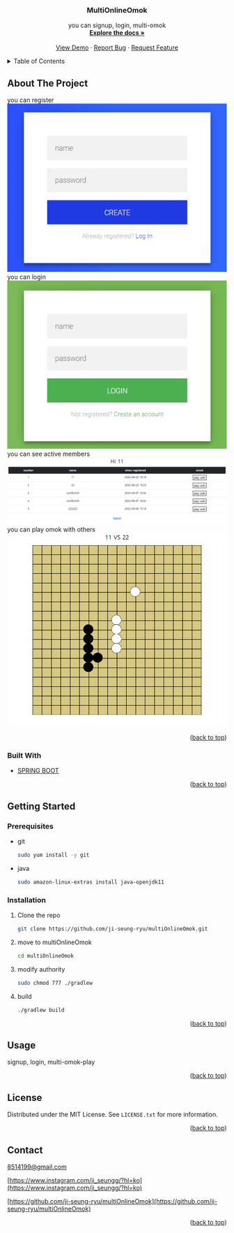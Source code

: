 <div id="top"></div>
<!--
*** Thanks for checking out the Best-README-Template. If you have a suggestion
*** that would make this better, please fork the repo and create a pull request
*** or simply open an issue with the tag "enhancement".
*** Don't forget to give the project a star!
*** Thanks again! Now go create something AMAZING! :D
-->



<!-- PROJECT SHIELDS -->
<!--
*** I'm using markdown "reference style" links for readability.
*** Reference links are enclosed in brackets [ ] instead of parentheses ( ).
*** See the bottom of this document for the declaration of the reference variables
*** for contributors-url, forks-url, etc. This is an optional, concise syntax you may use.
*** https://www.markdownguide.org/basic-syntax/#reference-style-links
-->




<!-- PROJECT LOGO -->
<br />
<div align="center">
  

<h3 align="center">MultiOnlineOmok</h3>

  <p align="center">
    you can signup, login, multi-omok
    <br />
    <a href="https://github.com/ji-seung-ryu/multiOnlineOmok"><strong>Explore the docs »</strong></a>
    <br />
    <br />
    <a href="https://github.com/ji-seung-ryu/multiOnlineOmok">View Demo</a>
    ·
    <a href="https://github.com/ji-seung-ryu/multiOnlineOmok/issues">Report Bug</a>
    ·
    <a href="https://github.com/ji-seung-ryu/multiOnlineOmok/issues">Request Feature</a>
  </p>
</div>



<!-- TABLE OF CONTENTS -->
<details>
  <summary>Table of Contents</summary>
  <ol>
    <li>
      <a href="#about-the-project">About The Project</a>
      <ul>
        <li><a href="#built-with">Built With</a></li>
      </ul>
    </li>
    <li>
      <a href="#getting-started">Getting Started</a>
      <ul>
        <li><a href="#prerequisites">Prerequisites</a></li>
        <li><a href="#installation">Installation</a></li>
      </ul>
    </li>
    <li><a href="#usage">Usage</a></li>
    <li><a href="#license">License</a></li>
    <li><a href="#contact">Contact</a></li>
  </ol>
</details>



<!-- ABOUT THE PROJECT -->
## About The Project

you can register
<br>
<img src="images/signup.png" alt="signup" >
<br>
you can login
<br>
<img src="images/login.png" alt="login" >
<br>
you can see active members
<br>
<img src="images/memberList.png" alt="memberList" >
<br>
you can play omok with others 
<br>
<img src="images/omokRoom.png" alt="omokRoom" >

 


<p align="right">(<a href="#top">back to top</a>)</p>



### Built With

* [SPRING BOOT](https://spring.io/projects/spring-boot/)

<p align="right">(<a href="#top">back to top</a>)</p>



<!-- GETTING STARTED -->
## Getting Started


### Prerequisites

* git
  ```sh
  sudo yum install -y git
  ```

* java
  ```sh
  sudo amazon-linux-extras install java-openjdk11
  ```

  
### Installation

1. Clone the repo
   ```sh
   git clone https://github.com/ji-seung-ryu/multiOnlineOmok.git
   ```
2. move to multiOnlineOmok
   ```sh
   cd multiOnlineOmok
   ```
3. modify authority
   ```sh
   sudo chmod 777 ./gradlew
   ```
4. build 
   ```sh
   ./gradlew build
   ```

<p align="right">(<a href="#top">back to top</a>)</p>



<!-- USAGE EXAMPLES -->
## Usage

signup, login, multi-omok-play

<p align="right">(<a href="#top">back to top</a>)</p>



<!-- LICENSE -->
## License

Distributed under the MIT License. See `LICENSE.txt` for more information.

<p align="right">(<a href="#top">back to top</a>)</p>



<!-- CONTACT -->
## Contact

8514199@gmail.com

[https://www.instagram.com/ji_seungg/?hl=ko](https://www.instagram.com/ji_seungg/?hl=ko)

[https://github.com/ji-seung-ryu/multiOnlineOmok](https://github.com/ji-seung-ryu/multiOnlineOmok)

<p align="right">(<a href="#top">back to top</a>)</p>


